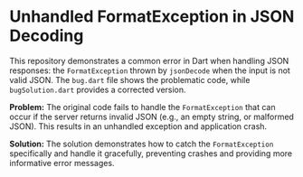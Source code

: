# Unhandled FormatException in JSON Decoding

This repository demonstrates a common error in Dart when handling JSON responses:  the `FormatException` thrown by `jsonDecode` when the input is not valid JSON.  The `bug.dart` file shows the problematic code, while `bugSolution.dart` provides a corrected version.

**Problem:**
The original code fails to handle the `FormatException` that can occur if the server returns invalid JSON (e.g., an empty string, or malformed JSON).  This results in an unhandled exception and application crash.

**Solution:**
The solution demonstrates how to catch the `FormatException` specifically and handle it gracefully, preventing crashes and providing more informative error messages.
